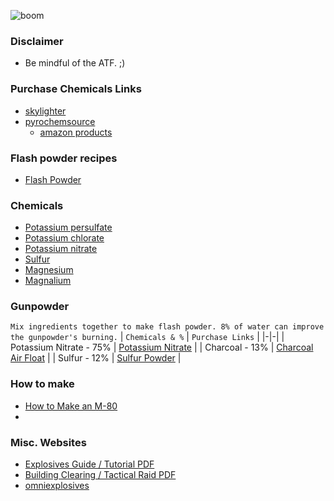 ![boom](https://user-images.githubusercontent.com/53458032/177469494-5257959b-1966-4b8c-a97a-995b935ba03d.jpg)

### Disclaimer
- Be mindful of the ATF. ;)

### Purchase Chemicals Links
- [skylighter](https://www.skylighter.com/collections/chemicals)
- [pyrochemsource](https://www.pyrochemsource.com/Chemicals-A-Z_c_11.html)
  - [amazon products](https://www.amazon.com/s?k=Pyro+Chem+Source)

### Flash powder recipes
- [Flash Powder](https://www.sciencemadness.org/smwiki/index.php/Flash_powder)

### Chemicals
- [Potassium persulfate](https://www.sciencemadness.org/smwiki/index.php/Potassium_persulfate)
- [Potassium chlorate](https://www.sciencemadness.org/smwiki/index.php/Potassium_chlorate)
- [Potassium nitrate](https://www.sciencemadness.org/smwiki/index.php/Potassium_nitrate)
- [Sulfur](https://www.sciencemadness.org/smwiki/index.php/Sulfur)
- [Magnesium](https://www.sciencemadness.org/smwiki/index.php/Magnesium)
- [Magnalium](https://www.sciencemadness.org/smwiki/index.php/Magnalium)

### Gunpowder
`Mix ingredients together to make flash powder. 8% of water can improve the gunpowder's burning.`
| `Chemicals & %` | `Purchase Links` |
|-|-|
| Potassium Nitrate - 75% | [Potassium Nitrate](https://www.pyrochemsource.com/Potassium-Nitrate_p_57.html) |
| Charcoal - 13% | [Charcoal Air Float](https://www.pyrochemsource.com/Charcoal-Air-Float_p_17.html) |
| Sulfur - 12% | [Sulfur Powder](https://www.pyrochemsource.com/Sulfur-Powder_p_16.html) |

### How to make
- [How to Make an M-80](https://chemicalrecipes.blogspot.com/2010/05/how-to-make-m-80.html?m=1)
- 

### Misc. Websites
- [Explosives Guide / Tutorial PDF](http://thinklikeahorse.org/images3/explosives.pdf)
- [Building Clearing / Tactical Raid PDF](http://thinklikeahorse.org/images3/building%20clearing%20raid.pdf)
- [omniexplosives](http://www.omniexplosives.com/Swat.html)
